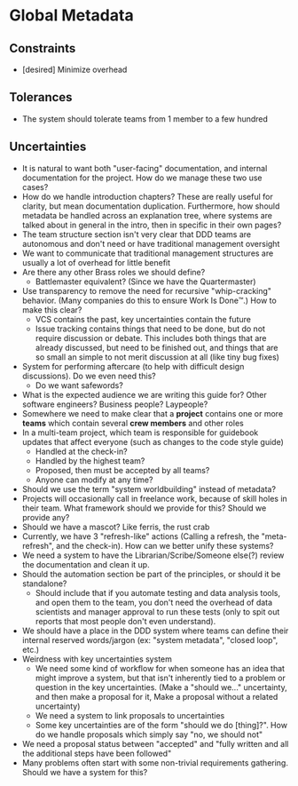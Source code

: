 # Global Metadata

## Constraints
- [desired] Minimize overhead

## Tolerances
- The system should tolerate teams from 1 member to a few hundred

## Uncertainties
- It is natural to want both "user-facing" documentation, and internal documentation for the project. How do we manage these two use cases?
- How do we handle introduction chapters? These are really useful for clarity, but mean documentation duplication. Furthermore, how should metadata be handled across an explanation tree, where systems are talked about in general in the intro, then in specific in their own pages?
- The team structure section isn't very clear that DDD teams are autonomous and don't need or have traditional management oversight
- We want to communicate that traditional management structures are usually a lot of overhead for little benefit
- Are there any other Brass roles we should define?
  - Battlemaster equivalent? (Since we have the Quartermaster)
- Use transparency to remove the need for recursive "whip-cracking" behavior. (Many companies do this to ensure Work Is Done:tm:.) How to make this clear?
  - VCS contains the past, key uncertainties contain the future
  - Issue tracking contains things that need to be done, but do not require discussion or debate. This includes both things that are already discussed, but need to be finished out, and things that are so small an simple to not merit discussion at all (like tiny bug fixes)
- System for performing aftercare (to help with difficult design discussions). Do we even need this?
  - Do we want safewords?
- What is the expected audience we are writing this guide for? Other software engineers? Business people? Laypeople?
- Somewhere we need to make clear that a **project** contains one or more **teams** which contain several **crew members** and other roles
- In a multi-team project, which team is responsible for guidebook updates that affect everyone (such as changes to the code style guide)
  - Handled at the check-in?
  - Handled by the highest team?
  - Proposed, then must be accepted by all teams?
  - Anyone can modify at any time?
- Should we use the term "system worldbuilding" instead of metadata?
- Projects will occasionally call in freelance work, because of skill holes in their team. What framework should we provide for this? Should we provide any?
- Should we have a mascot? Like ferris, the rust crab
- Currently, we have 3 "refresh-like" actions (Calling a refresh, the "meta-refresh", and the check-in). How can we better unify these systems?
- We need a system to have the Librarian/Scribe/Someone else(?) review the documentation and clean it up.
- Should the automation section be part of the principles, or should it be standalone?
  - Should include that if you automate testing and data analysis tools, and open them to the team, you don't need the overhead of data scientists and manager approval to run these tests (only to spit out reports that most people don't even understand).
- We should have a place in the DDD system where teams can define their internal reserved words/jargon (ex: "system metadata", "closed loop", etc.)
- Weirdness with key uncertainties system
  - We need some kind of workflow for when someone has an idea that might improve a system, but that isn't inherently tied to a problem or question in the key uncertainties. (Make a "should we..." uncertainty, and then make a proposal for it, Make a proposal without a related uncertainty)
  - We need a system to link proposals to uncertainties
  - Some key uncertainties are of the form "should we do [thing]?". How do we handle proposals which simply say "no, we should not"
- We need a proposal status between "accepted" and "fully written and all the additional steps have been followed"
- Many problems often start with some non-trivial requirements gathering. Should we have a system for this?
